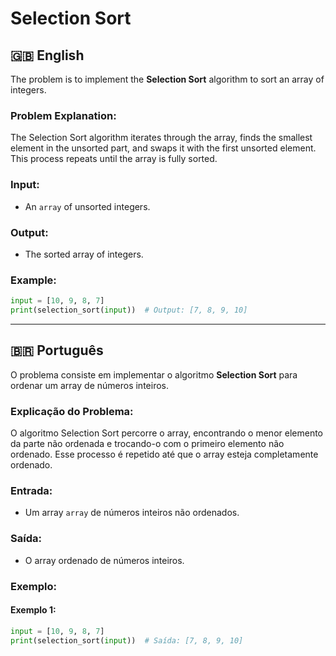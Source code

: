 # Selection Sort

## 🇬🇧 English

The problem is to implement the **Selection Sort** algorithm to sort an array of integers.

### Problem Explanation:

The Selection Sort algorithm iterates through the array, finds the smallest element in the unsorted part, and swaps it with the first unsorted element. This process repeats until the array is fully sorted.

### Input:

- An `array` of unsorted integers.

### Output:

- The sorted array of integers.

### Example:

```python
input = [10, 9, 8, 7]
print(selection_sort(input))  # Output: [7, 8, 9, 10]
```

---

## 🇧🇷 Português

O problema consiste em implementar o algoritmo **Selection Sort** para ordenar um array de números inteiros.

### Explicação do Problema:

O algoritmo Selection Sort percorre o array, encontrando o menor elemento da parte não ordenada e trocando-o com o primeiro elemento não ordenado. Esse processo é repetido até que o array esteja completamente ordenado.

### Entrada:

- Um array `array` de números inteiros não ordenados.

### Saída:

- O array ordenado de números inteiros.

### Exemplo:

#### Exemplo 1:

```python
input = [10, 9, 8, 7]
print(selection_sort(input))  # Saída: [7, 8, 9, 10]
```
